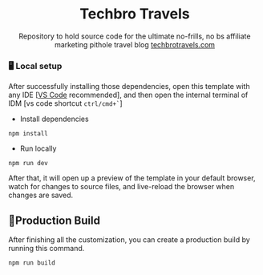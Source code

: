 <h1 align=center>Techbro Travels</h1>
<p align=center>Repository to hold source code for the ultimate no-frills, no bs affiliate marketing pithole travel blog <a href="https://techbrotravels.com/" target="_blank" rel="noopener noreferrer">techbrotravels.com</a></p>


### 🖥️ Local setup

After successfully installing those dependencies, open this template with any IDE [[VS Code](https://code.visualstudio.com/) recommended], and then open the internal terminal of IDM [vs code shortcut <code>ctrl/cmd+\`</code>]

- Install dependencies

```
npm install
```

- Run locally

```
npm run dev
```

After that, it will open up a preview of the template in your default browser, watch for changes to source files, and live-reload the browser when changes are saved.

## 🔨Production Build

After finishing all the customization, you can create a production build by running this command.

```
npm run build
```

